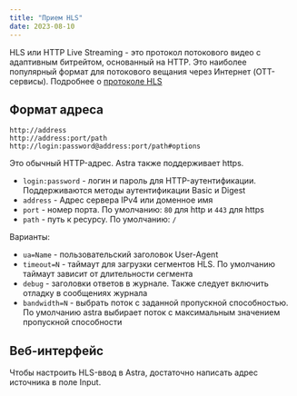 ```yaml
---
title: "Прием HLS"
date: 2023-08-10
---
```


HLS или HTTP Live Streaming - это протокол потокового видео с адаптивным битрейтом, основанный на HTTP. Это наиболее популярный формат для потокового вещания через Интернет (OTT-сервисы). Подробнее о [протоколе HLS](https://help.cesbo.com/misc/articles/protocols/hls)

## Формат адреса[](https://help.cesbo.com/astra/receiving/ip/hls#address-format)

```
http://address
http://address:port/path
http://login:password@address:port/path#options
```

Это обычный HTTP-адрес. Astra также поддерживает https.

- `login:password` - логин и пароль для HTTP-аутентификации. Поддерживаются методы аутентификации Basic и Digest
- `address` - Адрес сервера IPv4 или доменное имя
- `port` - номер порта. По умолчанию: `80` для http и `443` для https
- `path` - путь к ресурсу. По умолчанию: `/`

Варианты:

- `ua=Name` - пользовательский заголовок User-Agent
- `timeout=N` - таймаут для загрузки сегментов HLS. По умолчанию таймаут зависит от длительности сегмента
- `debug` - заголовки ответов в журнале. Также следует включить отладку в сообщениях журнала
- `bandwidth=N` - выбрать поток с заданной пропускной способностью. По умолчанию astra выбирает поток с максимальным значением пропускной способности

## Веб-интерфейс[](https://help.cesbo.com/astra/receiving/ip/hls#web-interface)

Чтобы настроить HLS-ввод в Astra, достаточно написать адрес источника в поле Input.
